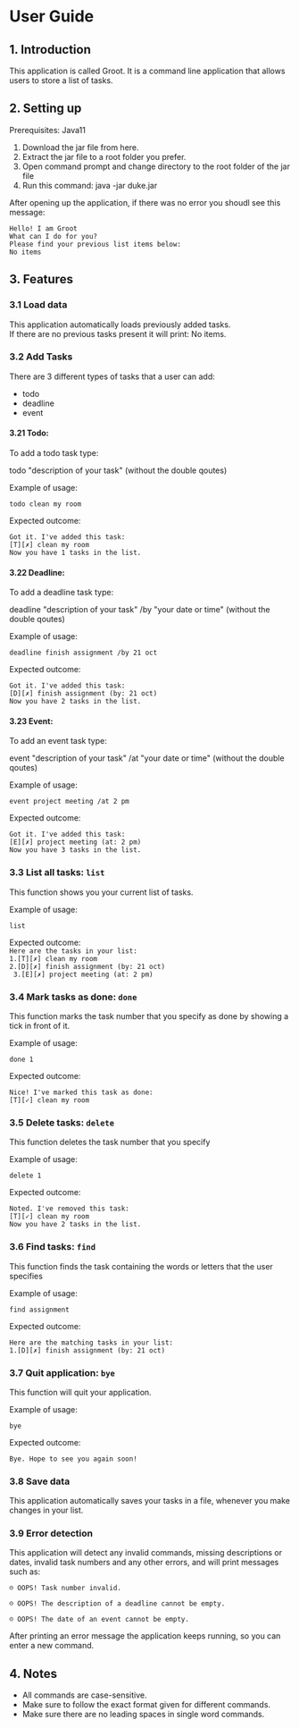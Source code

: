 # User Guide

## 1. Introduction 
This application is called Groot. It is a command line application that allows users to store a list of tasks. 

## 2. Setting up 
Prerequisites: Java11
1. Download the jar file from here.
2. Extract the jar file to a root folder you prefer.
3. Open command prompt and change directory to the root folder of the jar file
4. Run this command: java -jar duke.jar

After opening up the application, if there was no error you shoudl see this message:

`Hello! I am Groot `   
`What can I do for you? `   
` Please find your previous list items below: `    
`No items`

## 3. Features
### 3.1 Load data
This application automatically loads previously added tasks.   
If there are no previous tasks present it will print: No items. 
### 3.2 Add Tasks
There are 3 different types of tasks that a user can add:

- todo
- deadline
- event

#### 3.21 Todo:
To add a todo task type:

todo "description of your task"
(without the double qoutes)

Example of usage: 

`todo clean my room`

Expected outcome:

`Got it. I've added this task:`  
 ` [T][✗] clean my room     `  
 `Now you have 1 tasks in the list.`
 
#### 3.22 Deadline:
 To add a deadline task type:
 
 deadline "description of your task" /by "your date or time"
 (without the double qoutes)
 
 Example of usage: 
 
 `deadline finish assignment /by 21 oct`
 
 Expected outcome:
 
 `Got it. I've added this task:`  
  ` [D][✗] finish assignment (by: 21 oct)     `  
  `Now you have 2 tasks in the list.`  
#### 3.23 Event:
   To add an event task type:
   
   event "description of your task" /at "your date or time"
   (without the double qoutes)
   
   Example of usage: 
   
   `event project meeting /at 2 pm`
   
   Expected outcome:
   
   `Got it. I've added this task:`  
    ` [E][✗] project meeting (at: 2 pm)     `  
    `Now you have 3 tasks in the list.`
### 3.3 List all tasks: `list`
  This function shows you your current list of tasks. 
  
  Example of usage: 
   
   `list`
   
   Expected outcome:   
   `Here are the tasks in your list:`   
   `1.[T][✗] clean my room`  
    `2.[D][✗] finish assignment (by: 21 oct)`   
   ` 3.[E][✗] project meeting (at: 2 pm)` 
    
### 3.4 Mark tasks as done: `done`
   This function marks the task number that you specify as done by showing a tick in front of it.   
   
   Example of usage:  
   
   `done 1`  
 
 Expected outcome:  
 
 `Nice! I've marked this task as done:`   
 `[T][✓] clean my room` 
 
### 3.5 Delete tasks: `delete`
  This function deletes the task number that you specify 
  
  Example of usage:  
     
  `delete 1`  
   
   Expected outcome:  
   
   `Noted. I've removed this task:`   
   `[T][✓] clean my room`   
   `Now you have 2 tasks in the list.`
### 3.6 Find tasks: `find`
  This function finds the task containing the words or letters that the user specifies 
    
  Example of usage:  
       
  `find assignment`  
     
  Expected outcome:  
     
  `Here are the matching tasks in your list: `     
  `1.[D][✗] finish assignment (by: 21 oct)` 
### 3.7 Quit application: `bye`
  This function will quit your application.  
  
  Example of usage:  
         
  `bye`  
       
  Expected outcome:  
       
  `Bye. Hope to see you again soon!` 
  
### 3.8 Save data
  This application automatically saves your tasks in a file, whenever you make changes in your list.
  
### 3.9 Error detection 
  This application will detect any invalid commands, missing descriptions or dates, invalid task numbers and any other errors, and will print messages such as:  
  
  `☹ OOPS! Task number invalid.`   
  
  `☹ OOPS! The description of a deadline cannot be empty.`
  
  `☹ OOPS! The date of an event cannot be empty.`
  
  After printing an error message the application keeps running, so you can enter a new command.
  
## 4. Notes 
- All commands are case-sensitive.
- Make sure to follow the exact format given for different commands.
- Make sure there are no leading spaces in single word commands.
    